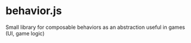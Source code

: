 # behavior.js
Small library for composable behaviors as an abstraction useful in games (UI, game logic)

